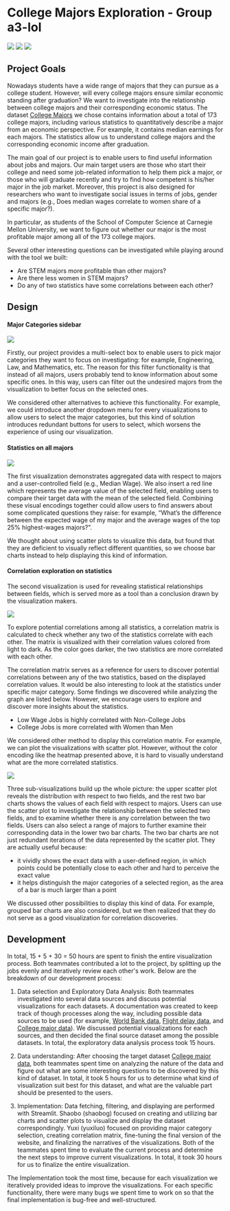 # College Majors Exploration - Group a3-lol

![](image/v_1.gif)
![](image/v_2.gif)
![](image/v_3.gif)

## Project Goals

Nowadays students have a wide range of majors that they can pursue as a college student. However, will every college majors ensure similar economic standing after graduation? We want to investigate into the relationship between college majors and their corresponding economic status. The dataset [College Majors](https://github.com/fivethirtyeight/data/blob/master/college-majors/recent-grads.csv) we chose contains information about a total of 173 college majors, including various statistics to quantitatively describe a major from an economic perspective. For example, it contains median earnings for each majors. The statistics allow us to understand college majors and the corresponding economic income after graduation.

The main goal of our project is to enable users to find useful information about jobs and majors. Our main target users are those who start their college and need some job-related information to help them pick a major, or those who will graduate recently and try to find how competent is his/her major in the job market. Moreover, this project is also designed for researchers who want to investigate social issues in terms of jobs, gender and majors (e.g., Does median wages correlate to women share of a specific major?).

In particular, as students of the School of Computer Science at Carnegie Mellon University, we want to figure out whether our major is the most profitable major among all of the 173 college majors.

Several other interesting questions can be investigated while playing around with the tool we built:

- Are STEM majors more profitable than other majors?
- Are there less women in STEM majors?
- Do any of two statistics have some correlations between each other?


## Design

#### Major Categories sidebar

![](image/sidebar.png)

Firstly, our project provides a multi-select box to enable users to pick major categories they want to focus on investigating: for example, Engineering, Law, and Mathematics, etc. The reason for this filter functionality is that instead of all majors, users probably tend to know information about some specific ones. In this way, users can filter out the undesired majors from the visualization to better focus on the selected ones.

We considered other alternatives to achieve this functionality. For example, we could introduce another dropdown menu for every visualizations to allow users to select the major categories, but this kind of solution introduces redundant buttons for users to select, which worsens the experience of using our visualization.


#### Statistics on all majors

![](image/v_1.gif)

The first visualization demonstrates aggregated data with respect to majors and a user-controlled field (e.g., Median Wage). We also insert a red line which represents the average value of the selected field, enabling users to compare their target data with the mean of the selected field. Combining these visual encodings together could allow users to find answers about some complicated questions they raise: for example, “What’s the difference between the expected wage of my major and the average wages of the top 25% highest-wages majors?”.

We thought about using scatter plots to visualize this data, but found that they are deficient to visually reflect different quantities, so we choose bar charts instead to help displaying this kind of information.

#### Correlation exploration on statistics

The second visualization is used for revealing statistical relationships between fields, which is served more as a tool than a conclusion drawn by the visualization makers.

![](image/v_2.gif)

To explore potential correlations among all statistics, a correlation matrix is calculated to check whether any two of the statistics correlate with each other. The matrix is visualized with their correlation values colored from light to dark. As the color goes darker, the two statistics are more correlated with each other.

The correlation matrix serves as a reference for users to discover potential correlations between any of the two statistics, based on the displayed correlation values. It would be also interesting to look at the statistics under specific major category. Some findings we discovered while analyzing the graph are listed below. However, we encourage users to explore and discover more insights about the statistics.
  - Low Wage Jobs is highly correlated with Non-College Jobs
  - College Jobs is more correlated with Women than Men

We considered other method to display this correlation matrix. For example, we can plot the visualizations with scatter plot. However, without the color encoding like the heatmap presented above, it is hard to visually understand what are the more correlated statistics.

![](image/v_3.gif)

Three sub-visualizations build up the whole picture: the upper scatter plot reveals the distribution with respect to two fields, and the rest two bar charts shows the values of each field with respect to majors. Users can use the scatter plot to investigate the relationship between the selected two fields, and to examine whether there is any correlation between the two fields. Users can also select a range of majors to further examine their corresponding data in the lower two bar charts. The two bar charts are not just redundant iterations of the data represented by the scatter plot. They are actually useful because:
-  it vividly shows the exact data with a user-defined region, in which points could be potentially close to each other and hard to perceive the exact value
-  it helps distinguish the major categories of a selected region, as the area of a bar is much larger than a point

We discussed other possibilities to display this kind of data. For example, grouped bar charts are also considered, but we then realized that they do not serve as a good visualization for correlation discoveries.

## Development

In total, 15 + 5 + 30 = 50 hours are spent to finish the entire visualization process. Both teammates contributed a lot to the project, by splitting up the jobs evenly and iteratively review each other's work. Below are the breakdown of our development process:

1. Data selection and Exploratory Data Analysis: Both teammates investigated into several data sources and discuss potential visualizations for each datasets. A documentation was created to keep track of though processes along the way, including possible data sources to be used (for example, [World Bank data](https://data.worldbank.org/indicator), [Flight delay data](https://www.kaggle.com/usdot/flight-delays?select=flights.csv), and [College major data](https://github.com/fivethirtyeight/data/tree/master/college-majors)). We discussed potential visualizations for each sources, and then decided the final source dataset among the possible datasets. In total, the exploratory data analysis process took 15 hours.

2. Data understanding: After choosing the target dataset [College major data](https://github.com/fivethirtyeight/data/tree/master/college-majors), both teammates spent time on analyzing the nature of the data and figure out what are some interesting questions to be discovered by this kind of dataset. In total, it took 5 hours for us to determine what kind of visualization suit best for this dataset, and what are the valuable part should be presented to the users.

3. Implementation: Data fetching, filtering, and displaying are performed with Streamlit. Shaobo (shaobog) focused on creating and utilizing bar charts and scatter plots to visualize and display the dataset correspondingly. Yuxi (yuxiluo) focused on providing major category selection, creating correlation matrix, fine-tuning the final version of the website, and finalizing the narratives of the visualizations. Both of the teammates spent time to evaluate the current process and determine the next steps to improve current visualizations. In total, it took 30 hours for us to finalize the entire visualization.

The Implementation took the most time, because for each visualization we iteratively provided ideas to improve the visualizations. For each specific functionality, there were many bugs we spent time to work on so that the final implementation is bug-free and well-structured.
